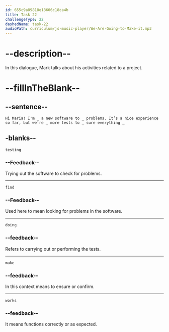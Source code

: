 ```yaml
---
id: 655c9a89818e18606c18ca4b
title: Task 22
challengeType: 22
dashedName: task-22
audioPath: curriculum/js-music-player/We-Are-Going-to-Make-it.mp3
---
```


<!--
AUDIO REFERENCE: 
Maria: Hi Mark, how's the project going?
Mark: Hi Maria! I'm testing a new software to find problems. It’s a nice experience so far, but we're doing more tests to make sure everything works.
-->

# --description--

In this dialogue, Mark talks about his activities related to a project.

# --fillInTheBlank--

## --sentence--

`Hi Maria! I'm _ a new software to _ problems. It’s a nice experience so far, but we're _ more tests to _ sure everything _`

## -blanks--

`testing`

### --Feedback--

Trying out the software to check for problems.

---

`find`

### --Feedback--

Used here to mean looking for problems in the software.

---

`doing`

### --feedback--

Refers to carrying out or performing the tests.

---

`make`

### --feedback--

In this context means to ensure or confirm.

---

`works`

### --feedback--

It means functions correctly or as expected.
